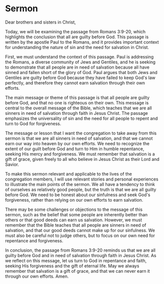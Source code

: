 # Sermon

Dear brothers and sisters in Christ,

Today, we will be examining the passage from Romans 3:9-20, which highlights the conclusion that all are guilty before God. This passage is written by the apostle Paul to the Romans, and it provides important context for understanding the nature of sin and the need for salvation in Christ.

First, we must understand the context of this passage. Paul is addressing the Romans, a diverse community of Jews and Gentiles, and he is seeking to demonstrate that all people are in need of salvation because all have sinned and fallen short of the glory of God. Paul argues that both Jews and Gentiles are guilty before God because they have failed to keep God's law perfectly, and therefore they cannot earn salvation through their own efforts.

The main message or theme of this passage is that all people are guilty before God, and that no one is righteous on their own. This message is central to the overall message of the Bible, which teaches that we are all sinners in need of salvation through faith in Jesus Christ. The passage emphasizes the universality of sin and the need for all people to repent and turn to God for forgiveness.

The message or lesson that I want the congregation to take away from this sermon is that we are all sinners in need of salvation, and that we cannot earn our way into heaven by our own efforts. We need to recognize the extent of our guilt before God and turn to Him in humble repentance, seeking His mercy and forgiveness. We must remember that salvation is a gift of grace, given freely to all who believe in Jesus Christ as their Lord and Savior.

To make this sermon relevant and applicable to the lives of the congregation members, I will use relevant stories and personal experiences to illustrate the main points of the sermon. We all have a tendency to think of ourselves as relatively good people, but the truth is that we are all guilty before God. We need to be honest about our sinfulness and seek God's forgiveness, rather than relying on our own efforts to earn salvation.

There may be some challenges or objections to the message of this sermon, such as the belief that some people are inherently better than others or that good deeds can earn us salvation. However, we must remember that the Bible teaches that all people are sinners in need of salvation, and that our good deeds cannot make up for our sinfulness. We must also be careful not to judge others, but to focus on our own need for repentance and forgiveness.

In conclusion, the passage from Romans 3:9-20 reminds us that we are all guilty before God and in need of salvation through faith in Jesus Christ. As we reflect on this message, let us turn to God in repentance and faith, seeking His forgiveness and the gift of eternal life. May we always remember that salvation is a gift of grace, and that we can never earn it through our own efforts. Amen.
